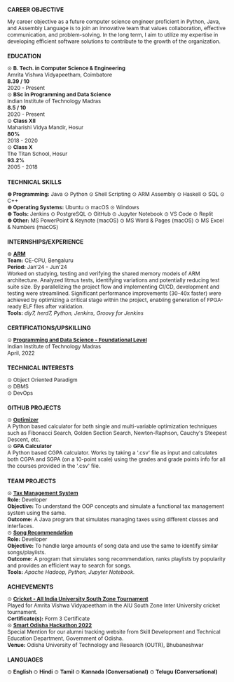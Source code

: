 <!-- Career Objective -->
<div>
    <h2 style="font-size: 13px">CAREER OBJECTIVE</h2>
    <p style="font-size: 12px">
        My career objective as a future computer science engineer proficient in Python, Java, and Assembly Language is to join an innovative team that values collaboration, effective communication, and problem-solving. In the long term, I aim to utilize my expertise in developing efficient software solutions to contribute to the growth of the organization.
    </p>
</div>

<!--Education-->
<div> 
    <h2 style="font-size: 13px">EDUCATION</h2>
    <p style="font-size: 12px">
        ⊙ <strong>B. Tech. in Computer Science & Engineering</strong> <br>
        Amrita Vishwa Vidyapeetham, Coimbatore <br>
        <b>8.39 / 10</b> <br>
        2020 - Present
        <br>
        ⊙ <strong>BSc in Programming and Data Science</strong> <br>
        Indian Institute of Technology Madras <br>
        <b>8.5 / 10</b> <br>
        2020 - Present
        <br>
        ⊙ <strong>Class XII</strong> <br> 
        Maharishi Vidya Mandir, Hosur <br>
        <b>80%</b> <br>
        2018 - 2020
        <br>
        ⊙ <strong>Class X</strong> <br>
        The Titan School, Hosur <br>
        <b>93.2%</b> <br>
        2005 - 2018
    </p>
</div>

<!--Skills-->
<div> 
    <h2 style="font-size: 13px">TECHNICAL SKILLS</h2>
    <p style="font-size: 12px">
        <strong>⊚ Programming:</strong> Java ⊙ Python ⊙ Shell Scripting ⊙ ARM Assembly ⊙ Haskell ⊙ SQL ⊙ C++ <br>
        <strong>⊚ Operating Systems:</strong> Ubuntu ⊙ macOS ⊙ Windows <br>
        <strong>⊚ Tools:</strong> Jenkins ⊙ PostgreSQL ⊙ GitHub ⊙ Jupyter Notebook ⊙ VS Code ⊙ Replit <br>
        <strong>⊚ Other:</strong> MS PowerPoint & Keynote (macOS) ⊙ MS Word & Pages (macOS) ⊙ MS Excel & Numbers (macOS)
    </p>
</div>

<!--Internships/Experience-->
<div> 
    <h2 style="font-size: 13px">INTERNSHIPS/EXPERIENCE</h2>
    <p style="font-size: 12px">
        ⊚ <strong><a href='https://www.arm.com'>ARM</a></strong> <br>
        <strong>Team:</strong> CE-CPU, Bengaluru <br>
        <strong>Period:</strong> Jan'24 - Jun'24 <br>
        Worked on studying, testing and verifying the shared memory models of ARM architecture. Analyzed litmus tests, identifying variations and potentially reducing test suite size. By parallelizing the project flow and implementing CI/CD, development and testing were streamlined. Significant performance improvements (30-40x faster) were achieved by optimizing a critical stage within the project, enabling generation of FPGA-ready ELF files after validation. <br>
        <strong>Tools:</strong> <em>diy7, herd7, Python, Jenkins, Groovy for Jenkins </em>
    </p>
</div>

<!--Certificates-->
<div> 
    <h2 style="font-size: 13px">CERTIFICATIONS/UPSKILLING</h2>
    <p style="font-size: 12px">
        ⊙ <strong><a href="https://drive.google.com/file/d/1-6ebuPItDKnzw9k3zPPMlLx6nY-DXFue/view?usp=sharing">Programming and Data Science - Foundational Level</a></strong> <br>
        Indian Institute of Technology Madras <br>
        April, 2022
        <br>
        <!-- ⊙ Skill Certification - <strong><a href="https://www.hackerrank.com/certificates/94e3b1f849f2">Python</a></strong> & <strong><a href="https://www.hackerrank.com/certificates/02dd312b5dec">SQL</a></strong><br>
        Hackerrank <br>
        27 Jan, 2022 <br> -->
        <!-- ⊙ <strong> Programming Concepts using Java </strong> <br>
        Indian Institute of Technology Madras <br>
        Grade: <strong>A</strong>
        <br> -->
        <!-- ⊙ <strong> Mining of Massive Datasets </strong> <br>
        Amrita Vishwa Vidyapeetham <br>
        Grade: <strong>A</strong> -->
    </p>
   
</div>

<!--Technical Interests-->
<div>
    <h2 style="font-size: 13px">TECHNICAL INTERESTS</h2>
    <p style="font-size: 12px">
        ⊙ Object Oriented Paradigm <br>
        ⊙ DBMS <br>
        ⊙ DevOps
    </p>
</div>

<!--Personal Projects-->
<div>
    <h2 style="font-size: 13px">GITHUB PROJECTS</h2>
    <p style="font-size: 12px">
        ⊙ <strong><a href="https://github.com/MusicViking/Optimization-and-Numerical-Methods">Optimizer</a></strong><br> <!--https://github.com/MusicViking/Optimization-and-Numerical-Methods-->
        A Python based calculator for both single and multi-variable optimization techniques such as Fibonacci Search, Golden Section Search, Newton-Raphson, Cauchy's Steepest Descent, etc. <br>
        ⊙ <strong>GPA Calculator</strong> <br>
        A Python based CGPA calculator. Works by taking a '.csv' file as input and calculates both CGPA and SGPA (on a 10-point scale) using the grades and grade points info for all the courses provided in the '.csv' file. <br>
    </p>
</div>

<div> 
    <h2 style="font-size: 13px">TEAM PROJECTS</h2>
    <p style="font-size: 12px">
        ⊙ <strong><a href="https://github.com/MusicViking/Tax-Management-System">Tax Management System</a></strong> <br>
        <strong>Role:</strong> Developer <br>
        <strong>Objective:</strong> To understand the OOP concepts and simulate a functional tax management system using the same. <br>
        <strong>Outcome:</strong> A Java program that simulates managing taxes using different classes and interfaces. <br>
        ⊙ <strong><a href="https://github.com/MusicViking/song-recommendation">Song Recommendation</a></strong> <br>
        <strong>Role:</strong> Developer <br>
        <strong>Objective:</strong> To handle large amounts of song data and use the same to identify similar songs/playlists. <br>
        <strong>Outcome:</strong> A program that simulates song recommendation, ranks playlists by popularity and provides an efficient way to search for songs. <br>
        <strong>Tools:</strong> <em>Apache Hadoop, Python, Jupyter Notebook. </em>
    </p>
</div>

<!--Achievements-->
<div> 
    <h2 style="font-size: 13px">ACHIEVEMENTS</h2>
    <p style="font-size: 12px">
        ⊙ <strong><a href="https://cricheroes.in/player-profile/1990660/Sujith-Roshan#STATS"> Cricket - All India University South Zone Tournament</a></strong> <br>
        Played for Amrita Vishwa Vidyapeetham in the AIU South Zone Inter University cricket tournament. <br>
        <strong>Certificate(s):</strong> Form 3 Certificate <br>
        ⊙ <strong><a href="https://drive.google.com/file/d/1GaZwQgGXg68gEVnm5QIPmaTTitl35aha/view?usp=share_link">Smart Odisha Hackathon 2022</a></strong> <br>
        Special Mention for our alumni tracking website from Skill Development and Technical Education Department, Government of Odisha. <br>
        <strong>Venue:</strong> Odisha University of Technology and Research (OUTR), Bhubaneshwar <br>
    </p>
</div>

<!--Languages-->
<div> 
    <h2 style="font-size: 13px">LANGUAGES</h2>
    <p style="font-size: 12px">
        ⊙ <strong>English</strong> ⊙ <strong>Hindi</strong>
        ⊙ <strong>Tamil</strong> ⊙ <strong>Kannada (Conversational)</strong>
        ⊙ <strong>Telugu (Conversational)</strong> 
    </p>
</div>